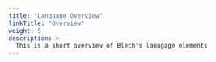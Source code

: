 ```yaml
---
title: "Language Overview"
linkTitle: "Overview"
weight: 5
description: >
  This is a short overview of Blech's lanugage elements
---
```


